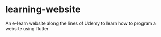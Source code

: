 # learning-website
An e-learn website along the lines of Udemy to learn how to program a website using flutter
